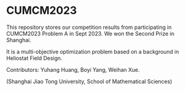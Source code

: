 # CUMCM2023

This repository stores our competition results from participating in CUMCM2023 Problem A in Sept 2023. We won the Second Prize in Shanghai.

It is a multi-objective optimization problem based on a background in Heliostat Field Design.

Contributors: Yuhang Huang, Boyi Yang, Weihan Xue.

(Shanghai Jiao Tong University, School of Mathematical Sciences)
